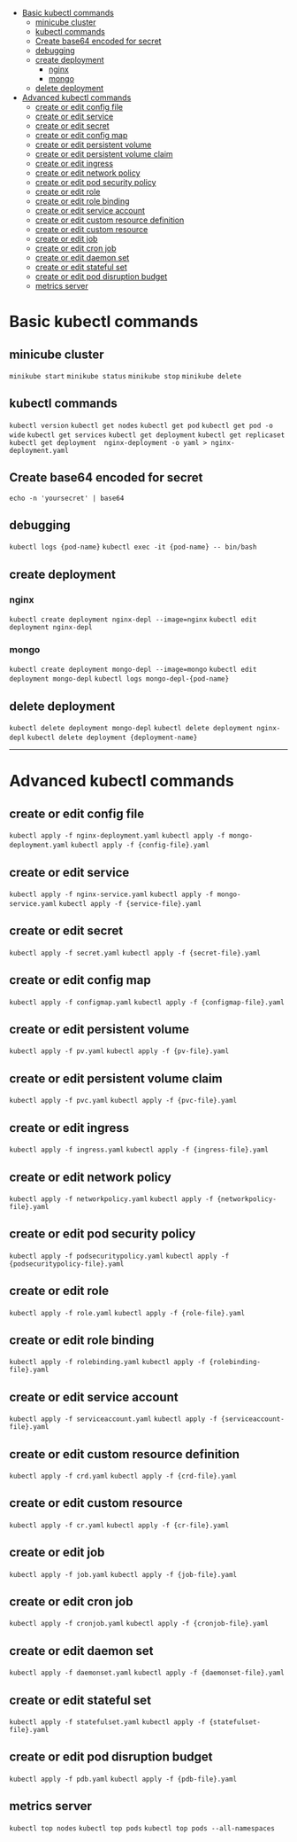 - [Basic kubectl commands](#basic-kubectl-commands)
  - [minicube cluster](#minicube-cluster)
  - [kubectl commands](#kubectl-commands)
  - [Create base64 encoded for secret](#create-base64-encoded-for-secret)
  - [debugging](#debugging)
  - [create deployment](#create-deployment)
    - [nginx](#nginx)
    - [mongo](#mongo)
  - [delete deployment](#delete-deployment)
- [Advanced kubectl commands](#advanced-kubectl-commands)
  - [create or edit config file](#create-or-edit-config-file)
  - [create or edit service](#create-or-edit-service)
  - [create or edit secret](#create-or-edit-secret)
  - [create or edit config map](#create-or-edit-config-map)
  - [create or edit persistent volume](#create-or-edit-persistent-volume)
  - [create or edit persistent volume claim](#create-or-edit-persistent-volume-claim)
  - [create or edit ingress](#create-or-edit-ingress)
  - [create or edit network policy](#create-or-edit-network-policy)
  - [create or edit pod security policy](#create-or-edit-pod-security-policy)
  - [create or edit role](#create-or-edit-role)
  - [create or edit role binding](#create-or-edit-role-binding)
  - [create or edit service account](#create-or-edit-service-account)
  - [create or edit custom resource definition](#create-or-edit-custom-resource-definition)
  - [create or edit custom resource](#create-or-edit-custom-resource)
  - [create or edit job](#create-or-edit-job)
  - [create or edit cron job](#create-or-edit-cron-job)
  - [create or edit daemon set](#create-or-edit-daemon-set)
  - [create or edit stateful set](#create-or-edit-stateful-set)
  - [create or edit pod disruption budget](#create-or-edit-pod-disruption-budget)
  - [metrics server](#metrics-server)

# Basic kubectl commands

## minicube cluster
`minikube start`
`minikube status`
`minikube stop`
`minikube delete`

## kubectl commands
`kubectl version`
`kubectl get nodes`
`kubectl get pod`
`kubectl get pod -o wide`
`kubectl get services`
`kubectl get deployment`
`kubectl get replicaset`
`kubectl get deployment  nginx-deployment -o yaml > nginx-deployment.yaml`

## Create base64 encoded for secret
`echo -n 'yoursecret' | base64`

## debugging
`kubectl logs {pod-name}`
`kubectl exec -it {pod-name} -- bin/bash`

## create deployment
### nginx
`kubectl create deployment nginx-depl --image=nginx`
`kubectl edit deployment nginx-depl`
### mongo
`kubectl create deployment mongo-depl --image=mongo`
`kubectl edit deployment mongo-depl`
`kubectl logs mongo-depl-{pod-name}`

## delete deployment
`kubectl delete deployment mongo-depl`
`kubectl delete deployment nginx-depl`
`kubectl delete deployment {deployment-name}`

---

# Advanced kubectl commands

## create or edit config file
`kubectl apply -f nginx-deployment.yaml`
`kubectl apply -f mongo-deployment.yaml`
`kubectl apply -f {config-file}.yaml`

## create or edit service
`kubectl apply -f nginx-service.yaml`
`kubectl apply -f mongo-service.yaml`
`kubectl apply -f {service-file}.yaml`

## create or edit secret
`kubectl apply -f secret.yaml`
`kubectl apply -f {secret-file}.yaml`

## create or edit config map
`kubectl apply -f configmap.yaml`
`kubectl apply -f {configmap-file}.yaml`

## create or edit persistent volume
`kubectl apply -f pv.yaml`
`kubectl apply -f {pv-file}.yaml`

## create or edit persistent volume claim
`kubectl apply -f pvc.yaml`
`kubectl apply -f {pvc-file}.yaml`

## create or edit ingress
`kubectl apply -f ingress.yaml`
`kubectl apply -f {ingress-file}.yaml`

## create or edit network policy
`kubectl apply -f networkpolicy.yaml`
`kubectl apply -f {networkpolicy-file}.yaml`

## create or edit pod security policy
`kubectl apply -f podsecuritypolicy.yaml`
`kubectl apply -f {podsecuritypolicy-file}.yaml`

## create or edit role
`kubectl apply -f role.yaml`
`kubectl apply -f {role-file}.yaml`

## create or edit role binding
`kubectl apply -f rolebinding.yaml`
`kubectl apply -f {rolebinding-file}.yaml`

## create or edit service account
`kubectl apply -f serviceaccount.yaml`
`kubectl apply -f {serviceaccount-file}.yaml`

## create or edit custom resource definition
`kubectl apply -f crd.yaml`
`kubectl apply -f {crd-file}.yaml`

## create or edit custom resource
`kubectl apply -f cr.yaml`
`kubectl apply -f {cr-file}.yaml`

## create or edit job
`kubectl apply -f job.yaml`
`kubectl apply -f {job-file}.yaml`

## create or edit cron job
`kubectl apply -f cronjob.yaml`
`kubectl apply -f {cronjob-file}.yaml`

## create or edit daemon set
`kubectl apply -f daemonset.yaml`
`kubectl apply -f {daemonset-file}.yaml`

## create or edit stateful set
`kubectl apply -f statefulset.yaml`
`kubectl apply -f {statefulset-file}.yaml`

## create or edit pod disruption budget
`kubectl apply -f pdb.yaml`
`kubectl apply -f {pdb-file}.yaml`

## metrics server
`kubectl top nodes`
`kubectl top pods`
`kubectl top pods --all-namespaces`
